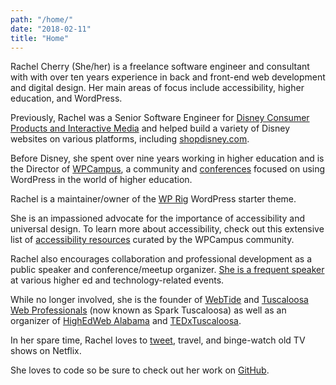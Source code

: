 ```yaml
---
path: "/home/"
date: "2018-02-11"
title: "Home"
---
```

Rachel Cherry (She/her) is a freelance software engineer and consultant with with over ten years experience in back and front-end web development and digital design. Her main areas of focus include accessibility, higher education, and WordPress.

Previously, Rachel was a Senior Software Engineer for [Disney Consumer Products and Interactive Media](http://www.disneyinteractive.com/) and helped build a variety of Disney websites on various platforms, including [shopdisney.com](https://www.shopdisney.com/).

Before Disney, she spent over nine years working in higher education and is the Director of [WPCampus](https://wpcampus.org/), a community and [conferences](https://wpcampus.org/conferences/ "Learn more about WPCampus conferences") focused on using WordPress in the world of higher education.

Rachel is a maintainer/owner of the [WP Rig](https://wprig.io/) WordPress starter theme.

She is an impassioned advocate for the importance of accessibility and universal design. To learn more about accessibility, check out this extensive list of [accessibility resources](http://wpcampus.org/resources/accessibility/) curated by the WPCampus community.

Rachel also encourages collaboration and professional development as a public speaker and conference/meetup organizer. [She is a frequent speaker](/speaking/) at various higher ed and technology-related events.

While no longer involved, she is the founder of [WebTide](https://webtide.ua.edu/) and [Tuscaloosa Web Professionals](http://www.meetup.com/Tuscaloosa-Web-Professionals/) (now known as Spark Tuscaloosa) as well as an organizer of [HighEdWeb Alabama](http://al15.highedweb.org/) and [TEDxTuscaloosa](http://tedxtuscaloosa.com/).

In her spare time, Rachel loves to [tweet](https://twitter.com/bamadesigner "Follow Rachel on Twitter"), travel, and binge-watch old TV shows on Netflix.

She loves to code so be sure to check out her work on [GitHub](https://github.com/bamadesigner).